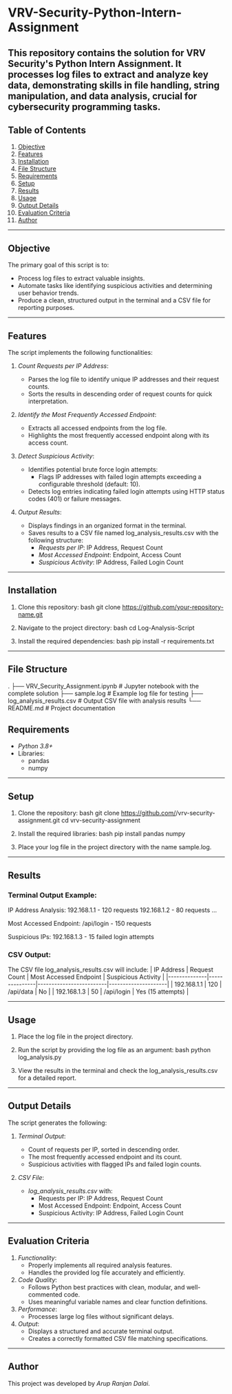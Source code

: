 # VRV-Security-Python-Intern-Assignment
This repository contains the solution for VRV Security's Python Intern Assignment. It processes log files to extract and analyze key data, demonstrating skills in file handling, string manipulation, and data analysis, crucial for cybersecurity programming tasks.
---

## Table of Contents
1. [Objective](#objective)
2. [Features](#features)
3. [Installation](#installation)
4. [File Structure](#FileStructure)
5. [Requirements](#Requirements)
6. [Setup](#Setup)
7. [Results](#Results)
8. [Usage](#usage)
9. [Output Details](#output-details)
10. [Evaluation Criteria](#evaluation-criteria)
11. [Author](#author)

---

## Objective
The primary goal of this script is to:
- Process log files to extract valuable insights.
- Automate tasks like identifying suspicious activities and determining user behavior trends.
- Produce a clean, structured output in the terminal and a CSV file for reporting purposes.

---

## Features
The script implements the following functionalities:
1. *Count Requests per IP Address*:
    - Parses the log file to identify unique IP addresses and their request counts.
    - Sorts the results in descending order of request counts for quick interpretation.

2. *Identify the Most Frequently Accessed Endpoint*:
    - Extracts all accessed endpoints from the log file.
    - Highlights the most frequently accessed endpoint along with its access count.

3. *Detect Suspicious Activity*:
    - Identifies potential brute force login attempts:
        - Flags IP addresses with failed login attempts exceeding a configurable threshold (default: 10).
    - Detects log entries indicating failed login attempts using HTTP status codes (401) or failure messages.

4. *Output Results*:
    - Displays findings in an organized format in the terminal.
    - Saves results to a CSV file named log_analysis_results.csv with the following structure:
        - *Requests per IP*: IP Address, Request Count
        - *Most Accessed Endpoint*: Endpoint, Access Count
        - *Suspicious Activity*: IP Address, Failed Login Count

---

## Installation
1. Clone this repository:
   bash
   git clone https://github.com/your-repository-name.git
   
2. Navigate to the project directory:
   bash
   cd Log-Analysis-Script
   
3. Install the required dependencies:
   bash
   pip install -r requirements.txt
   

---


## File Structure


.
├── VRV_Security_Assignment.ipynb  # Jupyter notebook with the complete solution
├── sample.log                    # Example log file for testing
├── log_analysis_results.csv      # Output CSV file with analysis results
└── README.md                     # Project documentation


## Requirements

- *Python 3.8+*
- Libraries:
  - pandas
  - numpy

---

## Setup

1. Clone the repository:
   bash
   git clone https://github.com/<your-username>/vrv-security-assignment.git
   cd vrv-security-assignment
   

2. Install the required libraries:
   bash
   pip install pandas numpy
   

3. Place your log file in the project directory with the name sample.log.

---


## Results

### Terminal Output Example:

IP Address Analysis:
192.168.1.1 - 120 requests
192.168.1.2 - 80 requests
...

Most Accessed Endpoint:
/api/login - 150 requests

Suspicious IPs:
192.168.1.3 - 15 failed login attempts


### CSV Output:
The CSV file log_analysis_results.csv will include:
| IP Address   | Request Count | Most Accessed Endpoint | Suspicious Activity |
|--------------|---------------|-------------------------|---------------------|
| 192.168.1.1  | 120           | /api/data              | No                  |
| 192.168.1.3  | 50            | /api/login             | Yes (15 attempts)   |

---


## Usage
1. Place the log file in the project directory.
2. Run the script by providing the log file as an argument:
   bash
   python log_analysis.py <logfile>
   
3. View the results in the terminal and check the log_analysis_results.csv for a detailed report.

---

## Output Details
The script generates the following:
1. *Terminal Output*:
    - Count of requests per IP, sorted in descending order.
    - The most frequently accessed endpoint and its count.
    - Suspicious activities with flagged IPs and failed login counts.

2. *CSV File*:
    - *log_analysis_results.csv* with:
        - Requests per IP: IP Address, Request Count
        - Most Accessed Endpoint: Endpoint, Access Count
        - Suspicious Activity: IP Address, Failed Login Count

---

## Evaluation Criteria
1. *Functionality*:
    - Properly implements all required analysis features.
    - Handles the provided log file accurately and efficiently.
2. *Code Quality*:
    - Follows Python best practices with clean, modular, and well-commented code.
    - Uses meaningful variable names and clear function definitions.
3. *Performance*:
    - Processes large log files without significant delays.
4. *Output*:
    - Displays a structured and accurate terminal output.
    - Creates a correctly formatted CSV file matching specifications.

---

## Author
This project was developed by *Arup Ranjan Dalai*.
